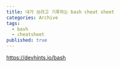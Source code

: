 ```yaml
---
title: 내가 보려고 기록하는 bash cheat sheet
categories: Archive
tags:
  - bash
  - cheatsheet
published: true
---
```

https://devhints.io/bash